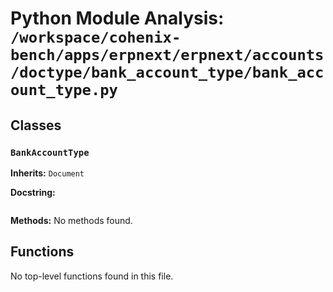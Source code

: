# Python Module Analysis: `/workspace/cohenix-bench/apps/erpnext/erpnext/accounts/doctype/bank_account_type/bank_account_type.py`

## Classes

### `BankAccountType`
**Inherits:** `Document`


**Docstring:**
```

```

**Methods:**
No methods found.




## Functions

No top-level functions found in this file.
